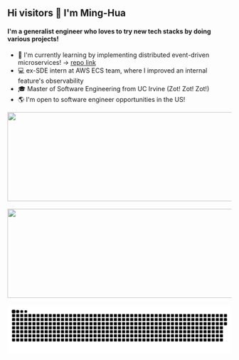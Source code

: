 ## Hi visitors 👋 I'm Ming-Hua
#### I'm a generalist engineer who loves to try new tech stacks by doing various projects!
- 🔌 I'm currently learning by implementing distributed event-driven microservices! -> [repo link](https://github.com/alimhtsai/Event_driven_microservices)
- 💻 ex-SDE intern at AWS ECS team, where I improved an internal feature's observability
- 🎓 Master of Software Engineering from UC Irvine (Zot! Zot! Zot!)
- 🌎 I'm open to software engineer opportunities in the US!

<p align="center">
  <img width="1000" height="200" src="https://streak-stats.demolab.com?user=alimhtsai&theme=highcontrast&hide_border=true&border_radius=5&card_width=800">
</p>

<p align="center">
    <img width="600" height="200" src="https://github-readme-stats.vercel.app/api/top-langs/?username=alimhtsai&size_weight=0.0005&count_weight=0.3&layout=compact&theme=vision-friendly-dark">
</p>

<p align="center">
 <img width="1000" src="assets/github-snake.svg" alt="snake"/>
</p>
